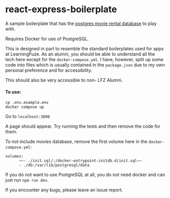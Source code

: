 # react-express-boilerplate

A sample boilerplate that has the [postgres movie rental database](https://www.postgresqltutorial.com/postgresql-sample-database/) to play with.

Requires Docker for use of PostgreSQL.

This is designed in part to resemble the standard boilerplates used for apps at LearningFuze. As an alumni, you should be able to understand all the tech here except for the `docker-compose.yml`. I have, however, split up some code into files which is usually contained in the `package.json` due to my own personal preference and for accessibility. 

This should also be very accessible to non- LFZ Alumni. 

#### To use:

```
cp .env.example.env
docker compose up
```

Go to `localhost:3000`

A page should appear. Try running the tests and then remove the code for them.

To not include movies database, remove the first volume here in the `docker-compose.yml`:
```
volumes:
      ~~- ./init.sql/:/docker-entrypoint-initdb.d/init.sql~~
      - ./db:/var/lib/postgresql/data
```


If you do not want to use PostgreSQL at all, you do not need docker and can just run `npm run dev`.

If you encounter any bugs, please leave an issue report.
